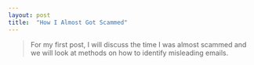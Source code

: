 ```yaml
---
layout: post
title:  "How I Almost Got Scammed"
---
```


<blockquote style="margin-left: 30px; font-size: 14px;">

For my first post, I will discuss the time I was almost scammed and we will look at methods on how to identify misleading emails.

</blockquote>
   



